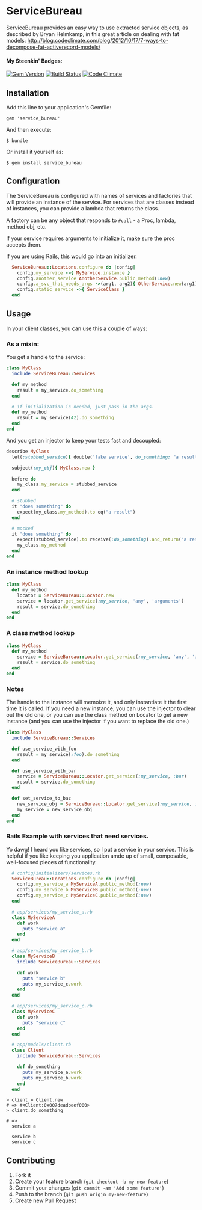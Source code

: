 # ServiceBureau

ServiceBureau provides an easy way to use extracted service objects, as described
by Bryan Helmkamp, in this great article on dealing with fat models: http://blog.codeclimate.com/blog/2012/10/17/7-ways-to-decompose-fat-activerecord-models/

#### My Steenkin' Badges:
[![Gem Version](https://badge.fury.io/rb/service_bureau.png)](http://badge.fury.io/rb/service_bureau)
[![Build Status](https://api.tddium.com:443/mattvanhorn/service_bureau/badges/50761.png?badge_token=7c75b12de8d3359f0af9150228b263c32f38cf98)](https://api.tddium.com:443/mattvanhorn/service_bureau/suites/50761)
[![Code Climate](https://codeclimate.com/github/mattvanhorn/service_bureau.png)](https://codeclimate.com/github/mattvanhorn/service_bureau)
## Installation

Add this line to your application's Gemfile:

    gem 'service_bureau'

And then execute:

    $ bundle

Or install it yourself as:

    $ gem install service_bureau

## Configuration

The ServiceBureau is configured with names of services and factories that
will provide an instance of the service. For services that are classes instead of
instances, you can provide a lambda that returns the class.

A factory can be any object that responds to `#call` - a Proc, lambda, method obj, etc.

If your service requires arguments to initialize it, make sure the proc accepts them.

If you are using Rails, this would go into an initializer.

```ruby
  ServiceBureau::Locations.configure do |config|
    config.my_service ->{ MyService.instance }
    config.another_service AnotherService.public_method(:new)
    config.a_svc_that_needs_args ->(arg1, arg2){ OtherService.new(arg1).setup(arg2) }
    config.static_service ->{ ServiceClass }
  end
```

## Usage

In your client classes, you can use this a couple of ways:

### As a mixin:

You get a handle to the service:

```ruby
class MyClass
  include ServiceBureau::Services

  def my_method
    result = my_service.do_something
  end

  # if initialization is needed, just pass in the args.
  def my_method
    result = my_service(42).do_something
  end
end
```

And you get an injector to keep your tests fast and decoupled:
```ruby
describe MyClass
  let(:stubbed_service){ double('fake service', do_something: "a result") }

  subject(:my_obj){ MyClass.new }

  before do
    my_class.my_service = stubbed_service
  end

  # stubbed
  it "does something" do
    expect(my_class.my_method).to eq("a result")
  end

  # mocked
  it "does something" do
    expect(stubbed_service).to receive(:do_something).and_return("a result")
    my_class.my_method
  end
end
```

### An instance method lookup
```ruby
class MyClass
  def my_method
    locator = ServiceBureau::Locator.new
    service = locator.get_service(:my_service, 'any', 'arguments')
    result = service.do_something
  end
end
```

### A class method lookup
```ruby
class MyClass
  def my_method
    service = ServiceBureau::Locator.get_service(:my_service, 'any', 'arguments')
    result = service.do_something
  end
end
```

### Notes

The handle to the instance will memoize it, and only instantiate it the first time it is called.
If you need a new instance, you can use the injector to clear out the old one,
or you can use the class method on Locator to get a new instance (and you can use the injector
if you want to replace the old one.)

```ruby
class MyClass
  include ServiceBureau::Services

  def use_service_with_foo
    result = my_service(:foo).do_something
  end

  def use_service_with_bar
    service = ServiceBureau::Locator.get_service(:my_service, :bar)
    result = service.do_something
  end

  def set_service_to_baz
    new_service_obj = ServiceBureau::Locator.get_service(:my_service, :baz)
    my_service = new_service_obj
  end
end
```

### Rails Example with services that need services.

Yo dawg! I heard you  like services, so I put a service in your service.
This is helpful if you like keeping you application amde up of small, composable, well-focused pieces of functionality.
```ruby
  # config/initializers/services.rb
  ServiceBureau::Locations.configure do |config|
    config.my_service_a MyServiceA.public_method(:new)
    config.my_service_b MyServiceB.public_method(:new)
    config.my_service_c MyServiceC.public_method(:new)
  end

  # app/services/my_service_a.rb
  class MyServiceA
    def work
      puts "service a"
    end
  end

  # app/services/my_service_b.rb
  class MyServiceB
    include ServiceBureau::Services

    def work
      puts "service b"
      puts my_service_c.work
    end
  end

  # app/services/my_service_c.rb
  class MyServiceC
    def work
      puts "service c"
    end
  end

  # app/models/client.rb
  class Client
    include ServiceBureau::Services

    def do_something
      puts my_service_a.work
      puts my_service_b.work
    end
  end
```

```
> client = Client.new
# => #<Client:0x007deadbeef000>
> client.do_something

# =>
  service a

  service b
  service c
```



## Contributing

1. Fork it
2. Create your feature branch (`git checkout -b my-new-feature`)
3. Commit your changes (`git commit -am 'Add some feature'`)
4. Push to the branch (`git push origin my-new-feature`)
5. Create new Pull Request
